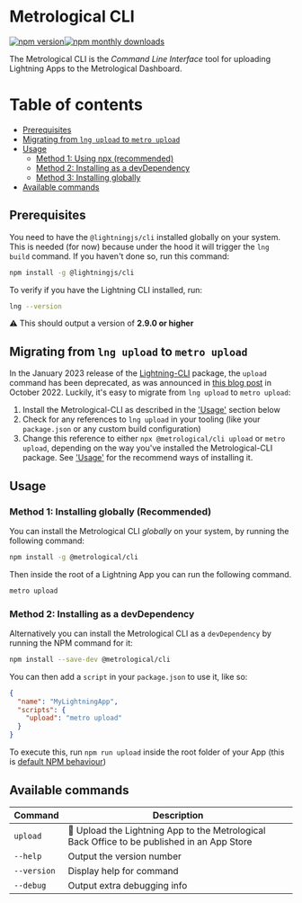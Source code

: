 # Metrological CLI <!-- omit from toc -->

[![npm version](https://badge.fury.io/js/@metrological%2Fcli.svg)](https://badge.fury.io/js/@metrological%2Fcli)[![npm monthly downloads](https://img.shields.io/npm/dm/@metrological/cli.svg)](https://www.npmjs.com/package/@metrological/cli)

The Metrological CLI is the _Command Line Interface_ tool for uploading Lightning Apps to the Metrological Dashboard.

# Table of contents <!-- omit from toc -->
- [Prerequisites](#prerequisites)
- [Migrating from `lng upload` to `metro upload`](#migrating-from-lng-upload-to-metro-upload)
- [Usage](#usage)
  - [Method 1: Using npx (recommended)](#method-1-using-npx-recommended)
  - [Method 2: Installing as a devDependency](#method-2-installing-as-a-devdependency)
  - [Method 3: Installing globally](#method-3-installing-globally)
- [Available commands](#available-commands)

## Prerequisites

You need to have the `@lightningjs/cli` installed globally on your system. This is needed (for now) because under the hood it will trigger the `lng build` command. If you haven't done so, run this command:

```bash
npm install -g @lightningjs/cli
```

To verify if you have the Lightning CLI installed, run:

```bash
lng --version
```

⚠️ This should output a version of **2.9.0 or higher**

## Migrating from `lng upload` to `metro upload`

In the January 2023 release of the [Lightning-CLI](https://github.com/rdkcentral/Lightning-CLI) package, the `upload` command has been deprecated, as was announced in [this blog post](https://lightningjs.io/announcements/lightning-oct-22/) in October 2022. Luckily, it's easy to migrate from `lng upload` to `metro upload`:

1. Install the Metrological-CLI as described in the ['Usage'](#usage) section below
2. Check for any references to `lng upload` in your tooling (like your `package.json` or any custom build configuration)
3. Change this reference to either `npx @metrological/cli upload` or `metro upload`, depending on the way you've installed the Metrological-CLI package. See ['Usage'](#usage) for the recommend ways of installing it.

## Usage

### Method 1: Installing globally (Recommended)

You can install the Metrological CLI _globally_ on your system, by running the following command:

```bash
npm install -g @metrological/cli
```

Then inside the root of a Lightning App you can run the following command.

```bash
metro upload
```
### Method 2: Installing as a devDependency

Alternatively you can install the Metrological CLI as a `devDependency` by running the NPM command for it:

```bash
npm install --save-dev @metrological/cli
```

You can then add a `script` in your `package.json` to use it, like so:

```json
{
  "name": "MyLightningApp",
  "scripts": {
    "upload": "metro upload"
  }
}
```
To execute this, run `npm run upload` inside the root folder of your App (this is [default NPM behaviour](https://docs.npmjs.com/cli/v8/commands/npm-run-script))



## Available commands

| Command     | Description                                                                                       |
| ----------- | ------------------------------------------------------------------------------------------------- |
| `upload`    | :rocket: Upload the Lightning App to the Metrological Back Office to be published in an App Store |
| `--help`    | Output the version number                                                                         |
| `--version` | Display help for command                                                                          |
| `--debug`   | Output extra debugging info                                                                       |
